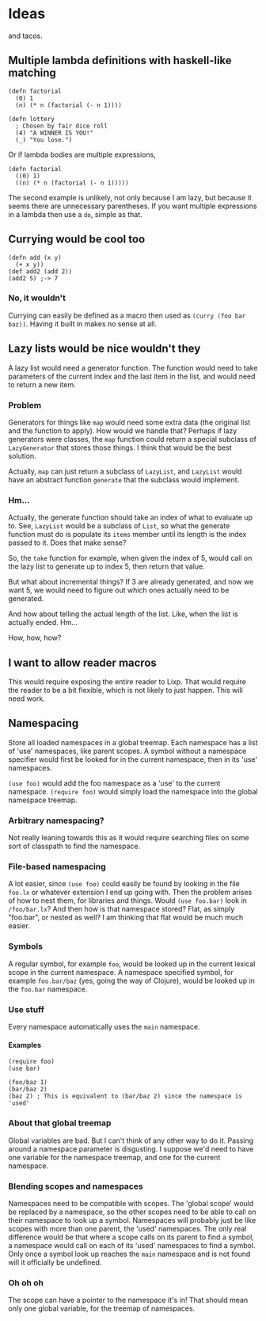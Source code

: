 Ideas
=====

and tacos.

Multiple lambda definitions with haskell-like matching
------------------------------------------------------

    (defn factorial
      (0) 1
      (n) (* n (factorial (- n 1))))

    (defn lottery
      ; Chosen by fair dice roll
      (4) "A WINNER IS YOU!"
      (_) "You lose.")

Or if lambda bodies are multiple expressions,

    (defn factorial
      ((0) 1)
      ((n) (* n (factorial (- n 1)))))

The second example is unlikely, not only because I am lazy, but because
it seems there are unnecessary parentheses. If you want multiple
expressions in a lambda then use a `do`, simple as that.

Currying would be cool too
--------------------------

    (defn add (x y)
      (+ x y))
    (def add2 (add 2))
    (add2 5) ;-> 7

### No, it wouldn't

Currying can easily be defined as a macro then used as `(curry (foo
bar baz))`. Having it built in makes no sense at all.

Lazy lists would be nice wouldn't they
--------------------------------------

A lazy list would need a generator function. The function would need
to take parameters of the current index and the last item in the list,
and would need to return a new item.

### Problem

Generators for things like `map` would need some extra data (the
original list and the function to apply). How would we handle that?
Perhaps if lazy generators were classes, the `map` function could
return a special subclass of `LazyGenerator` that stores those
things. I think that would be the best solution.

Actually, `map` can just return a subclass of `LazyList`, and
`LazyList` would have an abstract function `generate` that the
subclass would implement.

### Hm...

Actually, the generate function should take an index of what to
evaluate up to. See, `LazyList` would be a subclass of `List`, so what
the generate function must do is populate its `items` member until its
length is the index passed to it. Does that make sense?

So, the `take` function for example, when given the index of 5, would
call on the lazy list to generate up to index 5, then return that
value.

But what about incremental things? If 3 are already generated, and now
we want 5, we would need to figure out which ones actually need to be
generated.

And how about telling the actual length of the list. Like, when the
list is actually ended. Hm...

How, how, how?
    
I want to allow reader macros
-----------------------------

This would require exposing the entire reader to Lixp. That would
require the reader to be a bit flexible, which is not likely to just
happen. This will need work.

Namespacing
-----------

Store all loaded namespaces in a global treemap.
Each namespace has a list of 'use' namespaces, like parent scopes. A
symbol without a namespace specifier would first be looked for in the
current namespace, then in its 'use' namespaces.

`(use foo)` would add the foo namespace as a 'use' to the current
namespace.
`(require foo)` would simply load the namespace into the global
namespace treemap.

### Arbitrary namespacing?

Not really leaning towards this as it would require searching files on
some sort of classpath to find the namespace.

### File-based namespacing

A lot easier, since `(use foo)` could easily be found by looking in
the file `foo.lx` or whatever extension I end up going with. Then the
problem arises of how to nest them, for libraries and things. Would
`(use foo.bar)` look in `/foo/bar.lx`? And then how is that namespace
stored? Flat, as simply "foo.bar", or nested as well? I am thinking
that flat would be much much easier.

### Symbols

A regular symbol, for example `foo`, would be looked up in the current
lexical scope in the current namespace. A namespace specified symbol,
for example `foo.bar/baz` (yes, going the way of Clojure), would be
looked up in the `foo.bar` namespace.

### Use stuff

Every namespace automatically uses the `main` namespace.

#### Examples

    (require foo)
    (use bar)

    (foo/baz 1)
    (bar/baz 2)
    (baz 2) ; This is equivalent to (bar/baz 2) since the namespace is 'used'

### About that global treemap

Global variables are bad. But I can't think of any other way to do
it. Passing around a namespace parameter is disgusting. I suppose
we'd need to have one variable for the namespace treemap, and one for
the current namespace.

### Blending scopes and namespaces

Namespaces need to be compatible with scopes. The 'global scope' would
be replaced by a namespace, so the other scopes need to be able to
call on their namespace to look up a symbol. Namespaces will probably
just be like scopes with more than one parent, the 'used'
namespaces. The only real difference would be that where a scope calls
on its parent to find a symbol, a namespace would call on each of its
'used' namespaces to find a symbol. Only once a symbol look up reaches
the `main` namespace and is not found will it officially be undefined.

### Oh oh oh

The scope can have a pointer to the namespace it's in! That should
mean only one global variable, for the treemap of namespaces.

